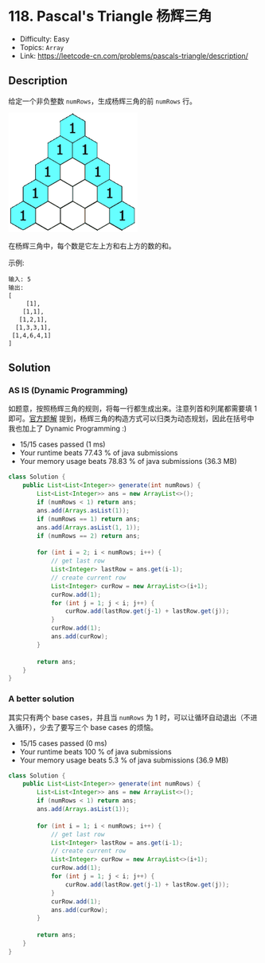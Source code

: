 # 118. Pascal's Triangle 杨辉三角

- Difficulty: Easy
- Topics: `Array`
- Link: https://leetcode-cn.com/problems/pascals-triangle/description/

## Description

给定一个非负整数 `numRows`，生成杨辉三角的前 `numRows` 行。

![img](assets/118.%20Pascal's%20Triangle%20%E4%B8%89%E8%A7%92/PascalTriangleAnimated2.gif)

在杨辉三角中，每个数是它左上方和右上方的数的和。

示例:
```
输入: 5
输出:
[
     [1],
    [1,1],
   [1,2,1],
  [1,3,3,1],
 [1,4,6,4,1]
]
```

## Solution

### AS IS (Dynamic Programming)

如题意，按照杨辉三角的规则，将每一行都生成出来。注意列首和列尾都需要填 1 即可。[官方题解](https://leetcode-cn.com/problems/pascals-triangle/solution/yang-hui-san-jiao-by-leetcode/) 提到，杨辉三角的构造方式可以归类为动态规划，因此在括号中我也加上了 Dynamic Programming :)

- 15/15 cases passed (1 ms)
- Your runtime beats 77.43 % of java submissions
- Your memory usage beats 78.83 % of java submissions (36.3 MB)

```java
class Solution {
    public List<List<Integer>> generate(int numRows) {
        List<List<Integer>> ans = new ArrayList<>();
        if (numRows < 1) return ans;
        ans.add(Arrays.asList(1));
        if (numRows == 1) return ans;
        ans.add(Arrays.asList(1, 1));
        if (numRows == 2) return ans;

        for (int i = 2; i < numRows; i++) {
            // get last row
            List<Integer> lastRow = ans.get(i-1);
            // create current row
            List<Integer> curRow = new ArrayList<>(i+1);
            curRow.add(1);
            for (int j = 1; j < i; j++) {
                curRow.add(lastRow.get(j-1) + lastRow.get(j));
            }
            curRow.add(1);
            ans.add(curRow);
        }

        return ans;
    }
}
```

### A better solution

其实只有两个 base cases，并且当 `numRows` 为 1 时，可以让循环自动退出（不进入循环），少去了要写三个 base cases 的烦恼。

- 15/15 cases passed (0 ms)
- Your runtime beats 100 % of java submissions
- Your memory usage beats 5.3 % of java submissions (36.9 MB)

```java
class Solution {
    public List<List<Integer>> generate(int numRows) {
        List<List<Integer>> ans = new ArrayList<>();
        if (numRows < 1) return ans;
        ans.add(Arrays.asList(1));

        for (int i = 1; i < numRows; i++) {
            // get last row
            List<Integer> lastRow = ans.get(i-1);
            // create current row
            List<Integer> curRow = new ArrayList<>(i+1);
            curRow.add(1);
            for (int j = 1; j < i; j++) {
                curRow.add(lastRow.get(j-1) + lastRow.get(j));
            }
            curRow.add(1);
            ans.add(curRow);
        }

        return ans;
    }
}
```
